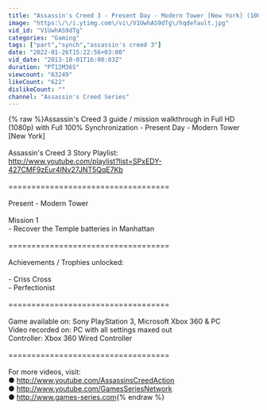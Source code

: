 ```yaml
---
title: "Assassin's Creed 3 - Present Day - Modern Tower [New York] (100% Sync)"
image: "https:\/\/i.ytimg.com\/vi\/V1UwhAS9dTg\/hqdefault.jpg"
vid_id: "V1UwhAS9dTg"
categories: "Gaming"
tags: ["part","synch","assassin's creed 3"]
date: "2022-01-26T15:22:56+03:00"
vid_date: "2013-10-01T16:00:03Z"
duration: "PT12M36S"
viewcount: "63249"
likeCount: "622"
dislikeCount: ""
channel: "Assassin's Creed Series"
---
```

{% raw %}Assassin's Creed 3 guide / mission walkthrough in Full HD (1080p) with Full 100% Synchronization - Present Day - Modern Tower [New York]<br /><br />Assassin's Creed 3 Story Playlist:<br /><a rel="nofollow" target="blank" href="http://www.youtube.com/playlist?list=SPxEDY-427CMF9zEur4INv27JNT5QqE7Kb">http://www.youtube.com/playlist?list=SPxEDY-427CMF9zEur4INv27JNT5QqE7Kb</a><br /><br />===================================<br /><br />Present - Modern Tower<br /><br />Mission 1<br />- Recover the Temple batteries in Manhattan<br /><br />===================================<br /><br />Achievements / Trophies unlocked:<br /><br />- Criss Cross<br />- Perfectionist<br /><br />===================================<br /><br />Game available on: Sony PlayStation 3, Microsoft Xbox 360 &amp; PC<br />Video recorded on: PC with all settings maxed out<br />Controller: Xbox 360 Wired Controller<br /><br />===================================<br /><br />For more videos, visit:<br />● <a rel="nofollow" target="blank" href="http://www.youtube.com/AssassinsCreedAction">http://www.youtube.com/AssassinsCreedAction</a><br />● <a rel="nofollow" target="blank" href="http://www.youtube.com/GamesSeriesNetwork">http://www.youtube.com/GamesSeriesNetwork</a><br />● <a rel="nofollow" target="blank" href="http://www.games-series.com">http://www.games-series.com</a>{% endraw %}
